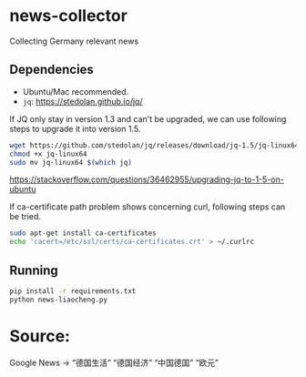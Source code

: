 # news-collector
Collecting Germany relevant news

## Dependencies
- Ubuntu/Mac recommended.
- `jq`: https://stedolan.github.io/jq/

If JQ only stay in version 1.3 and can't be upgraded, we can use following steps to upgrade it into version 1.5. 
```bash
wget https://github.com/stedolan/jq/releases/download/jq-1.5/jq-linux64
chmod +x jq-linux64
sudo mv jq-linux64 $(which jq)
```
https://stackoverflow.com/questions/36462955/upgrading-jq-to-1-5-on-ubuntu

If ca-certificate path problem shows concerning curl, following steps can be tried.
```bash
sudo apt-get install ca-certificates
echo 'cacert=/etc/ssl/certs/ca-certificates.crt' > ~/.curlrc
``` 


## Running
```bash
pip install -r requirements.txt
python news-liaocheng.py
```

# Source:
Google News -> “德国生活” “德国经济” “中国德国” “欧元” 
